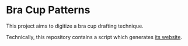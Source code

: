 # Bra Cup Patterns

This project aims to digitize a bra cup drafting technique.

Technically, this repository contains a script which generates [its website](https://sewsphere.github.io/BraCupPattern/).
